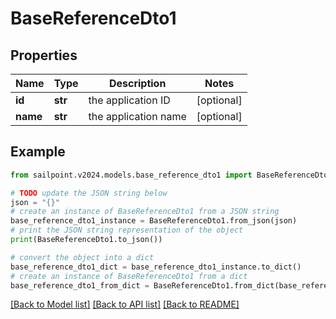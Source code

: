 # BaseReferenceDto1


## Properties

Name | Type | Description | Notes
------------ | ------------- | ------------- | -------------
**id** | **str** | the application ID | [optional] 
**name** | **str** | the application name | [optional] 

## Example

```python
from sailpoint.v2024.models.base_reference_dto1 import BaseReferenceDto1

# TODO update the JSON string below
json = "{}"
# create an instance of BaseReferenceDto1 from a JSON string
base_reference_dto1_instance = BaseReferenceDto1.from_json(json)
# print the JSON string representation of the object
print(BaseReferenceDto1.to_json())

# convert the object into a dict
base_reference_dto1_dict = base_reference_dto1_instance.to_dict()
# create an instance of BaseReferenceDto1 from a dict
base_reference_dto1_from_dict = BaseReferenceDto1.from_dict(base_reference_dto1_dict)
```
[[Back to Model list]](../README.md#documentation-for-models) [[Back to API list]](../README.md#documentation-for-api-endpoints) [[Back to README]](../README.md)


